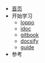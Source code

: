 <!-- - [Home](/)
- [Guide](guide.md)
- [About](about.md "关于我，这是title tag") -->

- [首页](/)
- 开始学习
    - [loppo](loppo.md "非常简单的静态站点生成器")
    - [idoc](idoc.md)
    - [gitbook](gitbook.md)
    - [docsify](docsify.md)
    - [guide](guide.md)
- 参考
